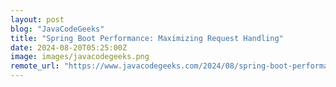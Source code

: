 ```yaml
---
layout: post
blog: "JavaCodeGeeks"
title: "Spring Boot Performance: Maximizing Request Handling"
date: 2024-08-20T05:25:00Z
image: images/javacodegeeks.png
remote_url: "https://www.javacodegeeks.com/2024/08/spring-boot-performance-maximizing-request-handling.html"
---
```

